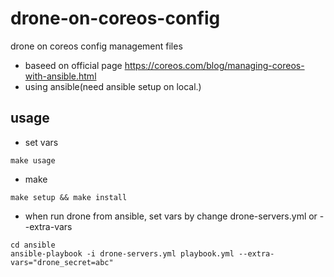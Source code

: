 # drone-on-coreos-config
drone on coreos config management files
* baseed on official page https://coreos.com/blog/managing-coreos-with-ansible.html
* using ansible(need ansible setup on local.)

## usage 
* set vars
```
make usage
```
* make
```
make setup && make install
```
* when run drone from ansible, set vars by change drone-servers.yml or --extra-vars
```
cd ansible
ansible-playbook -i drone-servers.yml playbook.yml --extra-vars="drone_secret=abc"
```
